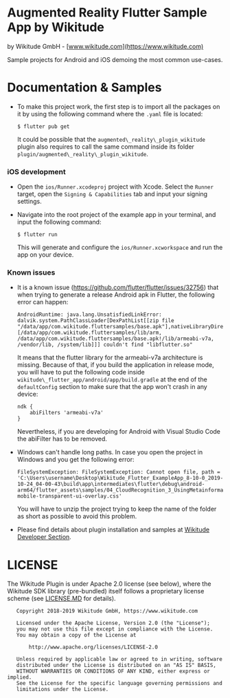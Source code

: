 # Augmented Reality Flutter Sample App by Wikitude

by Wikitude GmbH - [www.wikitude.com](https://www.wikitude.com)

Sample projects for Android and iOS demoing the most common use-cases.

# Documentation & Samples  

* To make this project work, the first step is to import all the packages on it by using the following command where the `.yaml` file is located:

	```
	$ flutter pub get
	```

    It could be possible that the `augmented\_reality\_plugin_wikitude` plugin also requires to call the same command inside its folder `plugin/augmented\_reality\_plugin_wikitude`.

### iOS development

* Open the `ios/Runner.xcodeproj` project with Xcode. Select the `Runner` target, open the `Signing & Capabilities` tab and input your signing settings.

* Navigate into the root project of the example app in your terminal, and input the following command:

    ```
    $ flutter run
    ```

    This will generate and configure the `ios/Runner.xcworkspace` and run the app on your device.

### Known issues

* It is a known issue (https://github.com/flutter/flutter/issues/32756) that when trying to generate a release Android apk in Flutter, the following error can happen:

    ```
    AndroidRuntime: java.lang.UnsatisfiedLinkError: dalvik.system.PathClassLoader[DexPathList[[zip file "/data/app/com.wikitude.fluttersamples/base.apk"],nativeLibraryDirectories=[/data/app/com.wikitude.fluttersamples/lib/arm, /data/app/com.wikitude.fluttersamples/base.apk!/lib/armeabi-v7a, /vendor/lib, /system/lib]]] couldn't find "libflutter.so"
    ```

    It means that the flutter library for the armeabi-v7a architecture is missing. Because of that, if you build the application in release mode, you will have to put the following code inside `wikitude\_flutter_app/android/app/build.gradle` at the end of the `defaultConfig` section to make sure that the app won't crash in any device:

    ```
    ndk {
        abiFilters 'armeabi-v7a'
    }
    ```

    Nevertheless, if you are developing for Android with Visual Studio Code the abiFilter has to be removed.

* Windows can't handle long paths. In case you open the project in Windows and you get the following error:

    ```
    FileSystemException: FileSystemException: Cannot open file, path = 'C:\Users\username\Desktop\Wikitude_Flutter_ExampleApp_8-10-0_2019-10-24_04-00-43\build\app\intermediates\flutter\debug\android-arm64/flutter_assets\samples/04_CloudRecognition_3_UsingMetainformationInTheResponse/jquery/jquery-mobile-transparent-ui-overlay.css'
    ```

    You will have to unzip the project trying to keep the name of the folder as short as possible to avoid this problem.

* Please find details about plugin installation and samples at [Wikitude Developer Section](https://www.wikitude.com/documentation/).

# LICENSE

The Wikitude Plugin is under Apache 2.0 license (see below), where the Wikitude SDK library (pre-bundled) itself follows a proprietary license scheme (see [LICENSE.MD](LICENSE.md) for details).

```
   Copyright 2018-2019 Wikitude GmbH, https://www.wikitude.com

   Licensed under the Apache License, Version 2.0 (the "License");
   you may not use this file except in compliance with the License.
   You may obtain a copy of the License at

       http://www.apache.org/licenses/LICENSE-2.0

   Unless required by applicable law or agreed to in writing, software
   distributed under the License is distributed on an "AS IS" BASIS,
   WITHOUT WARRANTIES OR CONDITIONS OF ANY KIND, either express or implied.
   See the License for the specific language governing permissions and
   limitations under the License.
```
